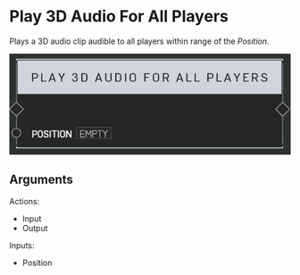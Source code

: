 # Play 3D Audio For All Players



Plays a 3D audio clip audible to all players within range of the _Position_.

![Play 3D Audio For All Players](../../.gitbook/assets/images/scripting/audio/play3daudioforallplayers.png)

## Arguments

Actions:

- Input
- Output

Inputs:

- Position

